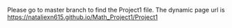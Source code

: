 Please go to master branch to find the Project1 file.
The dynamic page url is https://nataliexn615.github.io/Math_Project1/Project1
